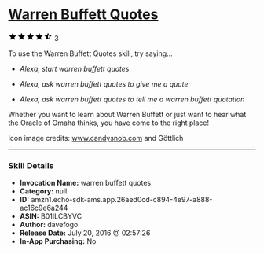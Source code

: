 # [Warren Buffett Quotes](http://alexa.amazon.com/#skills/amzn1.echo-sdk-ams.app.26aed0cd-c894-4e97-a888-ac16c9e6a244)
![4.8 stars](../../images/ic_star_black_18dp_1x.png)![4.8 stars](../../images/ic_star_black_18dp_1x.png)![4.8 stars](../../images/ic_star_black_18dp_1x.png)![4.8 stars](../../images/ic_star_black_18dp_1x.png)![4.8 stars](../../images/ic_star_half_black_18dp_1x.png) 3

To use the Warren Buffett Quotes skill, try saying...

* *Alexa, start warren buffett quotes*

* *Alexa, ask warren buffett quotes to give me a quote*

* *Alexa, ask warren buffett quotes to tell me a warren buffett quotation*

Whether you want to learn about Warren Buffett or just want to hear what the Oracle of Omaha thinks, you have come to the right place!




Icon image credits: www.candysnob.com and Göttlich

***

### Skill Details

* **Invocation Name:** warren buffett quotes
* **Category:** null
* **ID:** amzn1.echo-sdk-ams.app.26aed0cd-c894-4e97-a888-ac16c9e6a244
* **ASIN:** B01ILCBYVC
* **Author:** davefogo
* **Release Date:** July 20, 2016 @ 02:57:26
* **In-App Purchasing:** No
